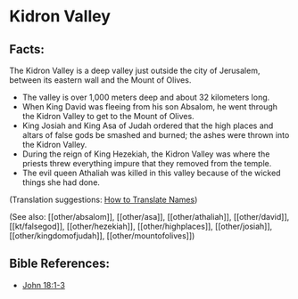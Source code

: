 # Kidron Valley #

## Facts: ##

The Kidron Valley is a deep valley just outside the city of Jerusalem, between its eastern wall and the Mount of Olives.

* The valley is over 1,000 meters deep and about 32 kilometers long.
* When King David was fleeing from his son Absalom, he went through the Kidron Valley to get to the Mount of Olives.
* King Josiah and King Asa of Judah ordered that the high places and altars of false gods be smashed and burned; the ashes were thrown into the Kidron Valley.
* During the reign of King Hezekiah, the Kidron Valley was where the priests threw everything impure that they removed from the temple.
* The evil queen Athaliah was killed in this valley because of the wicked things she had done.

(Translation suggestions: [How to Translate Names](en/ta-vol1/translate/man/translate-names))

(See also: [[other/absalom]], [[other/asa]], [[other/athaliah]], [[other/david]], [[kt/falsegod]], [[other/hezekiah]], [[other/highplaces]], [[other/josiah]], [[other/kingdomofjudah]], [[other/mountofolives]])

## Bible References: ##

* [John 18:1-3](en/tn/jhn/help/18/01)